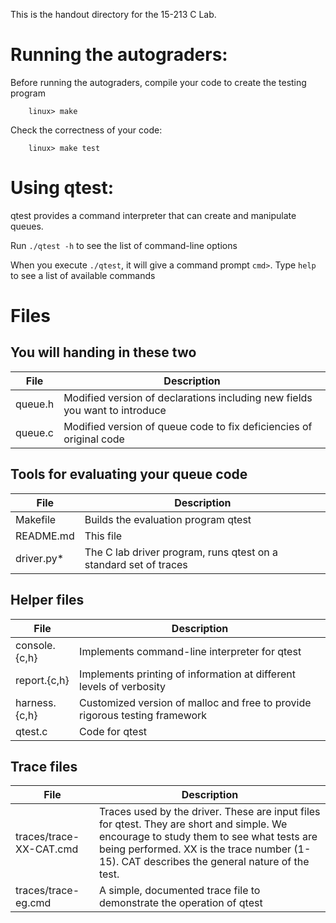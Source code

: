 This is the handout directory for the 15-213 C Lab. 

# Running the autograders:

Before running the autograders, compile your code to create the testing program 

```
    linux> make
```

Check the correctness of your code:

```
    linux> make test
```

# Using qtest:

qtest provides a command interpreter that can create and manipulate queues.

Run `./qtest -h` to see the list of command-line options

When you execute `./qtest`, it will give a command prompt `cmd>`.  Type
`help` to see a list of available commands


# Files

## You will handing in these two 
| File    | Description                                                                 |
|---------|-----------------------------------------------------------------------------|
| queue.h | Modified version of declarations including new fields you want to introduce |
| queue.c | Modified version of queue code to fix deficiencies of original code         |

## Tools for evaluating your queue code
| File       | Description                                                      |
|------------|------------------------------------------------------------------|
| Makefile   | Builds the evaluation program qtest                              |
| README.md  | This file                                                        |
| driver.py* | The C lab driver program, runs qtest on a standard set of traces |

## Helper files
| File          | Description                                                                 |
|---------------|-----------------------------------------------------------------------------|
| console.{c,h} | Implements command-line interpreter for qtest                               |
| report.{c,h}  | Implements printing of information at different levels of verbosity         |
| harness.{c,h} | Customized version of malloc and free to provide rigorous testing framework |
| qtest.c       | Code for qtest                                                              |

## Trace files
| File                    | Description                                                                                                                                                                                                                           |
|-------------------------|---------------------------------------------------------------------------------------------------------------------------------------------------------------------------------------------------------------------------------------|
| traces/trace-XX-CAT.cmd | Traces used by the driver. These are input files for qtest. They are short and simple. We encourage to study them to see what tests are being performed. XX is the trace number (1-15). CAT describes the general nature of the test. |
| traces/trace-eg.cmd     | A simple, documented trace file to demonstrate the operation of qtest                                                                                                                                                                 |
